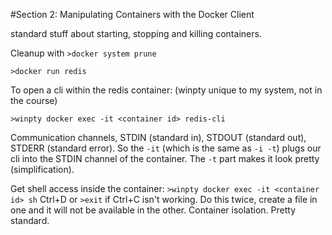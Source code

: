 #Section 2: Manipulating Containers with the Docker Client

standard stuff about starting, stopping and killing containers.

Cleanup with `>docker system prune`

`>docker run redis`

To open a cli within the redis container: (winpty unique to my system, not in the course)

`>winpty docker exec -it <container id> redis-cli`

Communication channels, STDIN (standard in), STDOUT (standard out), STDERR (standard error). So the `-it` (which is the same as `-i -t`) plugs our cli into the STDIN channel of the container. The `-t` part makes it look pretty (simplification).

Get shell access inside the container: `>winpty docker exec -it <container id> sh` Ctrl+D or `>exit` if Ctrl+C isn't working. Do this twice, create a file in one and it will not be available in the other. Container isolation. Pretty standard.